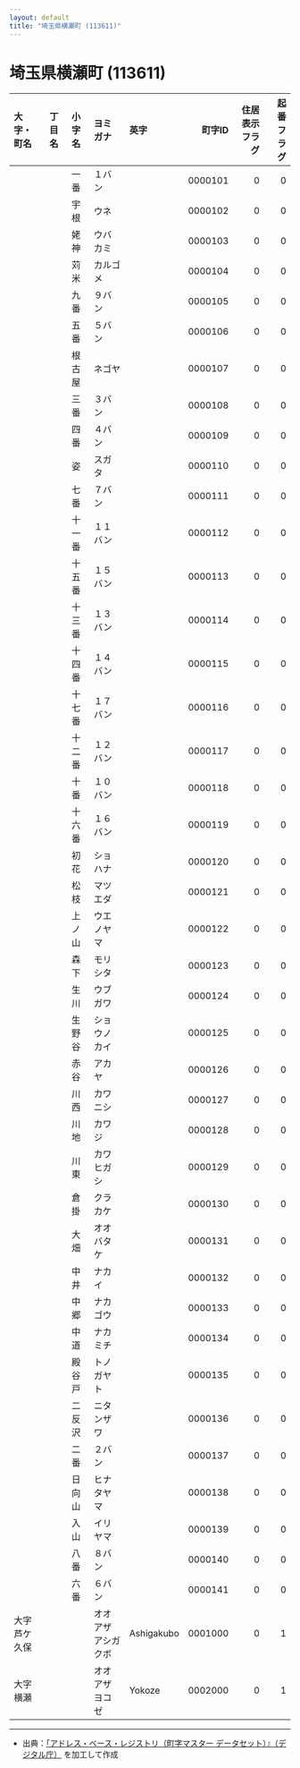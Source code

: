 ```yaml
---
layout: default
title: "埼玉県横瀬町 (113611)"
---
```


# 埼玉県横瀬町 (113611)

| 大字・町名 | 丁目名 | 小字名 | ヨミガナ | 英字 | 町字ID | 住居表示フラグ | 起番フラグ |
|:--------|:------|:------|:-----------------|:---------------------|--------:|----------:|--------:|
|  |  | 一番 | １バン |  | 0000101 | 0 | 0 |
|  |  | 宇根 | ウネ |  | 0000102 | 0 | 0 |
|  |  | 姥神 | ウバカミ |  | 0000103 | 0 | 0 |
|  |  | 苅米 | カルゴメ |  | 0000104 | 0 | 0 |
|  |  | 九番 | ９バン |  | 0000105 | 0 | 0 |
|  |  | 五番 | ５バン |  | 0000106 | 0 | 0 |
|  |  | 根古屋 | ネゴヤ |  | 0000107 | 0 | 0 |
|  |  | 三番 | ３バン |  | 0000108 | 0 | 0 |
|  |  | 四番 | ４バン |  | 0000109 | 0 | 0 |
|  |  | 姿 | スガタ |  | 0000110 | 0 | 0 |
|  |  | 七番 | ７バン |  | 0000111 | 0 | 0 |
|  |  | 十一番 | １１バン |  | 0000112 | 0 | 0 |
|  |  | 十五番 | １５バン |  | 0000113 | 0 | 0 |
|  |  | 十三番 | １３バン |  | 0000114 | 0 | 0 |
|  |  | 十四番 | １４バン |  | 0000115 | 0 | 0 |
|  |  | 十七番 | １７バン |  | 0000116 | 0 | 0 |
|  |  | 十二番 | １２バン |  | 0000117 | 0 | 0 |
|  |  | 十番 | １０バン |  | 0000118 | 0 | 0 |
|  |  | 十六番 | １６バン |  | 0000119 | 0 | 0 |
|  |  | 初花 | ショハナ |  | 0000120 | 0 | 0 |
|  |  | 松枝 | マツエダ |  | 0000121 | 0 | 0 |
|  |  | 上ノ山 | ウエノヤマ |  | 0000122 | 0 | 0 |
|  |  | 森下 | モリシタ |  | 0000123 | 0 | 0 |
|  |  | 生川 | ウブガワ |  | 0000124 | 0 | 0 |
|  |  | 生野谷 | ショウノカイ |  | 0000125 | 0 | 0 |
|  |  | 赤谷 | アカヤ |  | 0000126 | 0 | 0 |
|  |  | 川西 | カワニシ |  | 0000127 | 0 | 0 |
|  |  | 川地 | カワジ |  | 0000128 | 0 | 0 |
|  |  | 川東 | カワヒガシ |  | 0000129 | 0 | 0 |
|  |  | 倉掛 | クラカケ |  | 0000130 | 0 | 0 |
|  |  | 大畑 | オオバタケ |  | 0000131 | 0 | 0 |
|  |  | 中井 | ナカイ |  | 0000132 | 0 | 0 |
|  |  | 中郷 | ナカゴウ |  | 0000133 | 0 | 0 |
|  |  | 中道 | ナカミチ |  | 0000134 | 0 | 0 |
|  |  | 殿谷戸 | トノガヤト |  | 0000135 | 0 | 0 |
|  |  | 二反沢 | ニタンザワ |  | 0000136 | 0 | 0 |
|  |  | 二番 | ２バン |  | 0000137 | 0 | 0 |
|  |  | 日向山 | ヒナタヤマ |  | 0000138 | 0 | 0 |
|  |  | 入山 | イリヤマ |  | 0000139 | 0 | 0 |
|  |  | 八番 | ８バン |  | 0000140 | 0 | 0 |
|  |  | 六番 | ６バン |  | 0000141 | 0 | 0 |
| 大字芦ケ久保 |  |  | オオアザアシガクボ | Ashigakubo | 0001000 | 0 | 1 |
| 大字横瀬 |  |  | オオアザヨコゼ | Yokoze | 0002000 | 0 | 1 |

---

- 出典：[「アドレス・ベース・レジストリ（町字マスター データセット）』（デジタル庁）](https://www.digital.go.jp/policies/base_registry_address/) を加工して作成